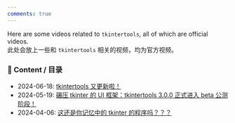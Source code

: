 ```yaml
---
comments: true
---
```


Here are some videos related to `tkintertools`, all of which are official videos.  
此处会放上一些和 `tkintertools` 相关的视频，均为官方视频。

### 📑 Content / 目录

- 2024-06-18: [tkintertools 又更新啦！](./pages/2024-06-18.md)
- 2024-05-19: [碾压 tkinter 的 UI 框架：tkintertools 3.0.0 正式进入 beta 公测阶段！](./pages/2024-05-19.md)
- 2024-04-06: [这还是你记忆中的 tkinter 的程序吗？？？](./pages/2024-04-06.md)
